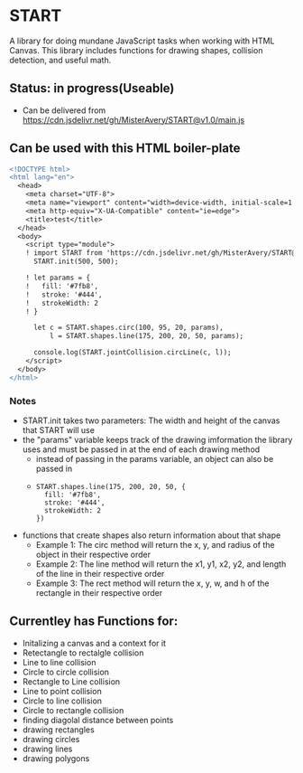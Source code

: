 # START
A library for doing mundane JavaScript tasks when working with HTML Canvas. This library includes functions for drawing shapes, collision detection, and useful math.

## Status: in progress(Useable)
- Can be delivered from https://cdn.jsdelivr.net/gh/MisterAvery/START@v1.0/main.js

## Can be used with this HTML boiler-plate
```diff
<!DOCTYPE html>
<html lang="en">
  <head>
    <meta charset="UTF-8">
    <meta name="viewport" content="width=device-width, initial-scale=1.0">
    <meta http-equiv="X-UA-Compatible" content="ie=edge">
    <title>test</title>
  </head>
  <body>
    <script type="module">
    ! import START from 'https://cdn.jsdelivr.net/gh/MisterAvery/START@v1.0/main.js';
      START.init(500, 500);

    ! let params = {
    !   fill: '#7fb8',
    !   stroke: '#444',
    !   strokeWidth: 2
    ! }

      let c = START.shapes.circ(100, 95, 20, params),
          l = START.shapes.line(175, 200, 20, 50, params);

      console.log(START.jointCollision.circLine(c, l));
    </script>
  </body>
</html>
```
### Notes
- START.init takes two parameters: The width and height of the canvas that START will use
- the "params" variable keeps track of the drawing imformation the library uses and must be passed in at the end of each drawing method
  - instead of passing in the params variable, an object can also be passed in
  - ```
    START.shapes.line(175, 200, 20, 50, {
      fill: '#7fb8',
      stroke: '#444',
      strokeWidth: 2
    })
    ```
- functions that create shapes also return information about that shape
  - Example 1: The circ method will return the x, y, and radius of the object in their respective order
  - Example 2: The line method will return the x1, y1, x2, y2, and length of the line in their respective order
  - Example 3: The rect method will return the x, y, w, and h of the rectangle in their respective order

## Currentley has Functions for:
 - Initalizing a canvas and a context for it 
 - Retectangle to rectalgle collision
 - Line to line collision
 - Circle to circle collision
 - Rectangle to Line collision
 - Line to point collision
 - Circle to line collision
 - Circle to rectangle collision
 - finding diagolal distance between points
 - drawing rectangles
 - drawing circles
 - drawing lines
 - drawing polygons

